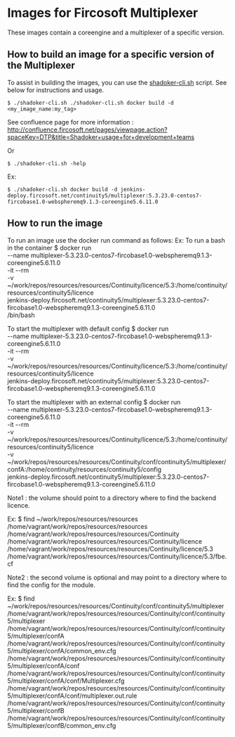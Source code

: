 # Images for Fircosoft Multiplexer
These images contain a coreengine and a multiplexer of a specific version.

## How to build an image for a specific version of the Multiplexer
To assist in building the images, you can use the [shadoker-cli.sh](shadoker-cli.sh) script. See below for instructions and usage.

    $ ./shadoker-cli.sh ./shadoker-cli.sh docker build -d <my_image_name:my_tag>

See confluence page for more information : http://confluence.fircosoft.net/pages/viewpage.action?spaceKey=DTP&title=Shadoker+usage+for+development+teams

Or 

    $ ./shadoker-cli.sh -help

Ex:

    $ ./shadoker-cli.sh docker build -d jenkins-deploy.fircosoft.net/continuity5/multiplexer:5.3.23.0-centos7-fircobase1.0-webspheremq9.1.3-coreengine5.6.11.0

## How to run the image
To run an image use the docker run command as follows:
Ex:
To run a bash in the container
    $ docker run  \
        --name multiplexer-5.3.23.0-centos7-fircobase1.0-webspheremq9.1.3-coreengine5.6.11.0 \
        -it --rm \
        -v ~/work/repos/resources/resources/Continuity/licence/5.3:/home/continuity/resources/continuity5/licence \
        jenkins-deploy.fircosoft.net/continuity5/multiplexer:5.3.23.0-centos7-fircobase1.0-webspheremq9.1.3-coreengine5.6.11.0 \
        /bin/bash

To start the multiplexer with default config
    $ docker run \
        --name multiplexer-5.3.23.0-centos7-fircobase1.0-webspheremq9.1.3-coreengine5.6.11.0 \
        -it --rm \
        -v ~/work/repos/resources/resources/Continuity/licence/5.3:/home/continuity/resources/continuity5/licence \
        jenkins-deploy.fircosoft.net/continuity5/multiplexer:5.3.23.0-centos7-fircobase1.0-webspheremq9.1.3-coreengine5.6.11.0

To start the multiplexer with an external config
    $ docker run \
        --name multiplexer-5.3.23.0-centos7-fircobase1.0-webspheremq9.1.3-coreengine5.6.11.0 \
        -it --rm \
        -v ~/work/repos/resources/resources/Continuity/licence/5.3:/home/continuity/resources/continuity5/licence \
        -v ~/work/repos/resources/resources/Continuity/conf/continuity5/multiplexer/confA:/home/continuity/resources/continuity5/config \
        jenkins-deploy.fircosoft.net/continuity5/multiplexer:5.3.23.0-centos7-fircobase1.0-webspheremq9.1.3-coreengine5.6.11.0


Note1 : the volume should point to a directory where to find the backend licence.

Ex:
    $ find ~/work/repos/resources/resources
    /home/vagrant/work/repos/resources/resources
    /home/vagrant/work/repos/resources/resources/Continuity
    /home/vagrant/work/repos/resources/resources/Continuity/licence
    /home/vagrant/work/repos/resources/resources/Continuity/licence/5.3
    /home/vagrant/work/repos/resources/resources/Continuity/licence/5.3/fbe.cf


Note2 : the second volume is optional and may point to a directory where to find the config for the module.

Ex:
    $ find ~/work/repos/resources/resources/Continuity/conf/continuity5/multiplexer 
    /home/vagrant/work/repos/resources/resources/Continuity/conf/continuity5/multiplexer
    /home/vagrant/work/repos/resources/resources/Continuity/conf/continuity5/multiplexer/confA
    /home/vagrant/work/repos/resources/resources/Continuity/conf/continuity5/multiplexer/confA/common_env.cfg
    /home/vagrant/work/repos/resources/resources/Continuity/conf/continuity5/multiplexer/confA/conf
    /home/vagrant/work/repos/resources/resources/Continuity/conf/continuity5/multiplexer/confA/conf/Multiplexer.cfg
    /home/vagrant/work/repos/resources/resources/Continuity/conf/continuity5/multiplexer/confA/conf/multiplexer.out.rule
    /home/vagrant/work/repos/resources/resources/Continuity/conf/continuity5/multiplexer/confB
    /home/vagrant/work/repos/resources/resources/Continuity/conf/continuity5/multiplexer/confB/common_env.cfg
